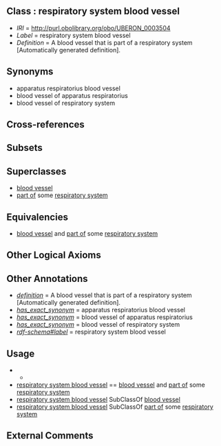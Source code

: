 
## Class : respiratory system blood vessel

 * *IRI* = http://purl.obolibrary.org/obo/UBERON_0003504
 * *Label* = respiratory system blood vessel
 * *Definition* = A blood vessel that is part of a respiratory system [Automatically generated definition].

## Synonyms

 * apparatus respiratorius blood vessel
 * blood vessel of apparatus respiratorius
 * blood vessel of respiratory system

## Cross-references


## Subsets


## Superclasses

 * [blood vessel](../../UBERON/81/UBERON_0001981.md)
 * [part of](../../BFO/50/BFO_0000050.md) some [respiratory system](../../UBERON/04/UBERON_0001004.md)

## Equivalencies

 * [blood vessel](../../UBERON/81/UBERON_0001981.md) and [part of](../../BFO/50/BFO_0000050.md) some [respiratory system](../../UBERON/04/UBERON_0001004.md)

## Other Logical Axioms


## Other Annotations

 * *[definition](../../IAO/15/IAO_0000115.md)* = A blood vessel that is part of a respiratory system [Automatically generated definition].
 * *[has_exact_synonym](../../ym/oboInOwl#hasExactSynonym.md)* = apparatus respiratorius blood vessel
 * *[has_exact_synonym](../../ym/oboInOwl#hasExactSynonym.md)* = blood vessel of apparatus respiratorius
 * *[has_exact_synonym](../../ym/oboInOwl#hasExactSynonym.md)* = blood vessel of respiratory system
 * *[rdf-schema#label](../../el/rdf-schema#label.md)* = respiratory system blood vessel

## Usage

 * -
 * [respiratory system blood vessel](../../UBERON/04/UBERON_0003504.md) == [blood vessel](../../UBERON/81/UBERON_0001981.md) and [part of](../../BFO/50/BFO_0000050.md) some [respiratory system](../../UBERON/04/UBERON_0001004.md)
 * [respiratory system blood vessel](../../UBERON/04/UBERON_0003504.md) SubClassOf [blood vessel](../../UBERON/81/UBERON_0001981.md)
 * [respiratory system blood vessel](../../UBERON/04/UBERON_0003504.md) SubClassOf [part of](../../BFO/50/BFO_0000050.md) some [respiratory system](../../UBERON/04/UBERON_0001004.md)

## External Comments

